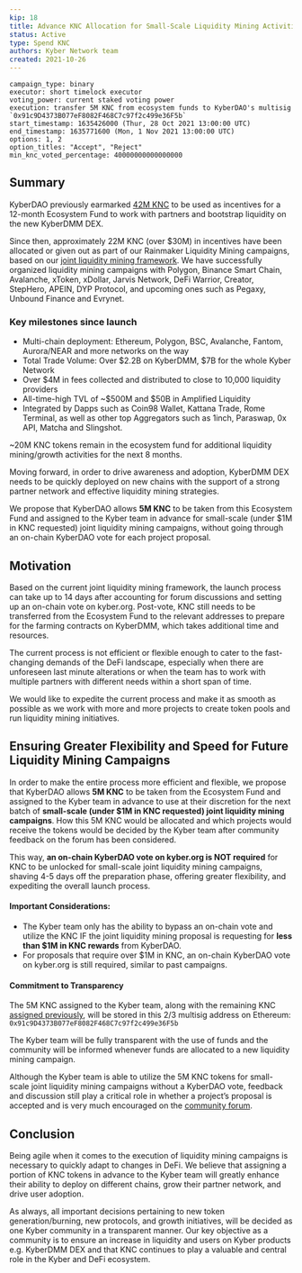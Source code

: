 ```yaml
---
kip: 18
title: Advance KNC Allocation for Small-Scale Liquidity Mining Activities
status: Active
type: Spend KNC
authors: Kyber Network team
created: 2021-10-26
---
```

```
campaign_type: binary
executor: short timelock executor
voting_power: current staked voting power
execution: transfer 5M KNC from ecosystem funds to KyberDAO's multisig `0x91c9D4373B077eF8082F468C7c97f2c499e36F5b`
start_timestamp: 1635426000 (Thur, 28 Oct 2021 13:00:00 UTC)
end_timestamp: 1635771600 (Mon, 1 Nov 2021 13:00:00 UTC)
options: 1, 2
option_titles: "Accept", "Reject"
min_knc_voted_percentage: 40000000000000000

```

## Summary

KyberDAO previously earmarked [42M KNC](https://github.com/KyberNetwork/KIPs/blob/master/KIPs/kip-8.md) to be used as incentives for a 12-month Ecosystem Fund to work with partners and bootstrap liquidity on the new KyberDMM DEX.

Since then, approximately 22M KNC (over $30M) in incentives have been allocated or given out as part of our Rainmaker Liquidity Mining campaigns, based on our [joint liquidity mining framework](https://github.com/KyberNetwork/KIPs/blob/master/KIPs/kip-10.md). We have successfully organized liquidity mining campaigns with Polygon, Binance Smart Chain, Avalanche, xToken, xDollar, Jarvis Network, DeFi Warrior, Creator, StepHero, APEIN, DYP Protocol, and upcoming ones such as Pegaxy, Unbound Finance and Evrynet.

### Key milestones since launch

- Multi-chain deployment: Ethereum, Polygon, BSC, Avalanche, Fantom, Aurora/NEAR and more networks on the way
- Total Trade Volume: Over $2.2B on KyberDMM, $7B for the whole Kyber Network
- Over $4M in fees collected and distributed to close to 10,000 liquidity providers
- All-time-high TVL of ~$500M and $50B in Amplified Liquidity
- Integrated by Dapps such as Coin98 Wallet, Kattana Trade, Rome Terminal, as well as other top Aggregators such as 1inch, Paraswap, 0x API, Matcha and Slingshot.

~20M KNC tokens remain in the ecosystem fund for additional liquidity mining/growth activities for the next 8 months.

Moving forward, in order to drive awareness and adoption, KyberDMM DEX needs to be quickly deployed on new chains with the support of a strong partner network and effective liquidity mining strategies.

We propose that KyberDAO allows **5M KNC** to be taken from this Ecosystem Fund and assigned to the Kyber team in advance for small-scale (under $1M in KNC requested) joint liquidity mining campaigns, without going through an on-chain KyberDAO vote for each project proposal.

## Motivation

Based on the current joint liquidity mining framework, the launch process can take up to 14 days after accounting for forum discussions and setting up an on-chain vote on kyber.org. Post-vote, KNC still needs to be transferred from the Ecosystem Fund to the relevant addresses to prepare for the farming contracts on KyberDMM, which takes additional time and resources.

The current process is not efficient or flexible enough to cater to the fast-changing demands of the DeFi landscape, especially when there are unforeseen last minute alterations or when the team has to work with multiple partners with different needs within a short span of time. 

We would like to expedite the current process and make it as smooth as possible as we work with more and more projects to create token pools and run liquidity mining initiatives.

## Ensuring Greater Flexibility and Speed for Future Liquidity Mining Campaigns

In order to make the entire process more efficient and flexible, we propose that KyberDAO allows **5M KNC** to be taken from the Ecosystem Fund and assigned to the Kyber team in advance to use at their discretion for the next batch of **small-scale (under $1M in KNC requested) joint liquidity mining campaigns**. How this 5M KNC would be allocated and which projects would receive the tokens would be decided by the Kyber team after community feedback on the forum has been considered.

This way, **an on-chain KyberDAO vote on kyber.org is NOT required** for KNC to be unlocked for small-scale joint liquidity mining campaigns, shaving 4-5 days off the preparation phase, offering greater flexibility, and expediting the overall launch process.

#### Important Considerations:

- The Kyber team only has the ability to bypass an on-chain vote and utilize the KNC IF the joint liquidity mining proposal is requesting for **less than $1M in KNC rewards** from KyberDAO.
- For proposals that require over $1M in KNC, an on-chain KyberDAO vote on kyber.org is still required, similar to past campaigns.

#### Commitment to Transparency
The 5M KNC assigned to the Kyber team, along with the remaining KNC [assigned previously](https://github.com/KyberNetwork/KIPs/blob/master/KIPs/kip-14.md), will be stored in this 2/3 multisig address on Ethereum: `0x91c9D4373B077eF8082F468C7c97f2c499e36F5b`


The Kyber team will be fully transparent with the use of funds and the community will be informed whenever funds are allocated to a new liquidity mining campaign. 

Although the Kyber team is able to utilize the 5M KNC tokens for small-scale joint liquidity mining campaigns without a KyberDAO vote, feedback and discussion still play a critical role in whether a project’s proposal is accepted and is very much encouraged on the [community forum](https://gov.kyber.org/).

## Conclusion

Being agile when it comes to the execution of liquidity mining campaigns is necessary to quickly adapt to changes in DeFi. We believe that assigning a portion of KNC tokens in advance to the Kyber team will greatly enhance their ability to deploy on different chains, grow their partner network, and drive user adoption. 

As always, all important decisions pertaining to new token generation/burning, new protocols, and growth initiatives, will be decided as one Kyber community in a transparent manner. Our key objective as a community is to ensure an increase in liquidity and users on Kyber products e.g. KyberDMM DEX and that KNC continues to play a valuable and central role in the Kyber and DeFi ecosystem.